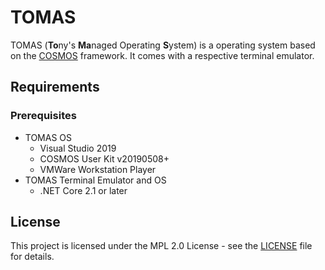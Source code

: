 # TOMAS

TOMAS (**To**ny's **Ma**naged Operating **S**ystem) is a operating system based on the [COSMOS](https://github.com/CosmosOS/Cosmos) framework. It comes with a respective terminal emulator.

## Requirements

### Prerequisites

- TOMAS OS
	- Visual Studio 2019
	- COSMOS User Kit v20190508+
	- VMWare Workstation Player
- TOMAS Terminal Emulator and OS
	- .NET Core 2.1 or later



## License

This project is licensed under the MPL 2.0 License - see the [LICENSE](LICENSE) file for details.
